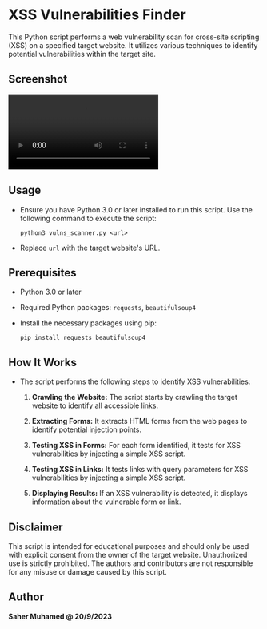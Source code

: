 # XSS Vulnerabilities Finder

This Python script performs a web vulnerability scan for cross-site scripting (XSS) on a specified target website. It utilizes various techniques to identify potential vulnerabilities within the target site.

## Screenshot
<video src="screenshots/2023-09-22%2023-22-58.mp4" controls title="Title"></video>

## Usage
- Ensure you have Python 3.0 or later installed to run this script. Use the following command to execute the script:

    ```commandline
    python3 vulns_scanner.py <url>
    ```

- Replace `url` with the target website's URL.

## Prerequisites
- Python 3.0 or later
- Required Python packages: `requests`, `beautifulsoup4`
- Install the necessary packages using pip:

    ```commandline
    pip install requests beautifulsoup4
    ```

## How It Works
- The script performs the following steps to identify XSS vulnerabilities:

    1. **Crawling the Website:** The script starts by crawling the target website to identify all accessible links.

    2. **Extracting Forms:** It extracts HTML forms from the web pages to identify potential injection points.

    3. **Testing XSS in Forms:** For each form identified, it tests for XSS vulnerabilities by injecting a simple XSS script.

    4. **Testing XSS in Links:** It tests links with query parameters for XSS vulnerabilities by injecting a simple XSS script.

    5. **Displaying Results:** If an XSS vulnerability is detected, it displays information about the vulnerable form or link.

## Disclaimer
This script is intended for educational purposes and should only be used with explicit consent from the owner of the target website. Unauthorized use is strictly prohibited. The authors and contributors are not responsible for any misuse or damage caused by this script.

## Author
**Saher Muhamed @ 20/9/2023**
